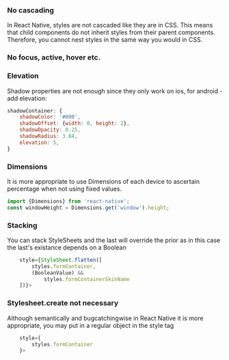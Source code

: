 ### No cascading
In React Native, styles are not cascaded like they are in CSS. This means that child components do not inherit styles from their parent components. Therefore, you cannot nest styles in the same way you would in CSS.

### No focus, active, hover etc.

### Elevation

Shadow properties are not enough since they only work on ios, for android - add elevation:

```js
shadowContainer: {
    shadowColor: '#000',
    shadowOffset: {width: 0, height: 2},
    shadowOpacity: 0.25,
    shadowRadius: 3.84,
    elevation: 5,
}
```

### Dimensions

It is more appropriate to use Dimensions of each device to ascertain percentage when not using fixed values.

```js
import {Dimensions} from 'react-native';
const windowHeight = Dimensions.get('window').height;
```


### Stacking
You can stack StyleSheets and the last will override the prior as in this case the last's existance depends on a Boolean

```js
    style={StyleSheet.flatten([
        styles.formContainer,
        (BooleanValue) &&
            styles.formContainerSkinName
    ])}>
```

### Stylesheet.create not necessary
Although semantically and bugcatchingwise in React Native it is more appropriate, you may put in a regular object in the style tag

```js
    style={
        styles.formContainer
    }>
```